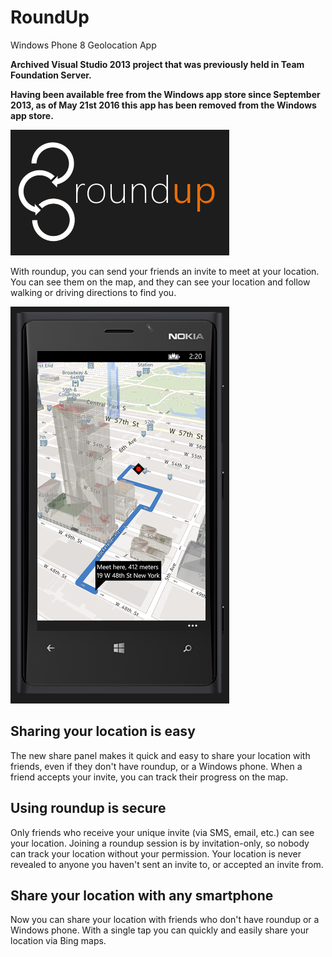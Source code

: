 # RoundUp

Windows Phone 8 Geolocation App

**Archived Visual Studio 2013 project that was previously held in Team Foundation Server.**

**Having been available free from the Windows app store since September 2013, as of May 21st 2016 this app has been removed from the Windows app store.**

![](./readme-assets/r1.png)

With roundup, you can send your friends an invite to meet at your location. You can see them on the map, and they can see your location and follow walking or driving directions to find you.

![](./readme-assets/r2.png)

## Sharing your location is easy

The new share panel makes it quick and easy to share your location with friends, even if they don't have roundup, or a Windows phone. When a friend accepts your invite, you can track their progress on the map.

## Using roundup is secure

Only friends who receive your unique invite (via SMS, email, etc.) can see your location. Joining a roundup session is by invitation-only, so nobody can track your location without your permission. Your location is never revealed to anyone you haven't sent an invite to, or accepted an invite from.

## Share your location with any smartphone

Now you can share your location with friends who don't have roundup or a Windows phone. With a single tap you can quickly and easily share your location via Bing maps.
